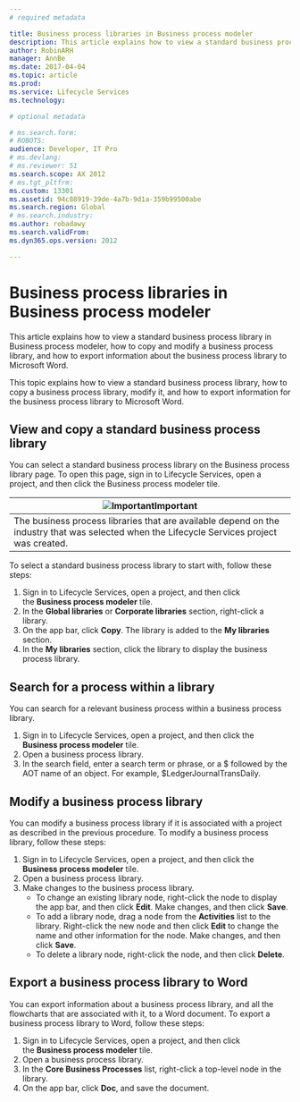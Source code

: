 ```yaml
---
# required metadata

title: Business process libraries in Business process modeler
description: This article explains how to view a standard business process library in Business process modeler, how to copy and modify a business process library, and how to export information about the business process library to Microsoft Word.
author: RobinARH
manager: AnnBe
ms.date: 2017-04-04
ms.topic: article
ms.prod: 
ms.service: Lifecycle Services
ms.technology: 

# optional metadata

# ms.search.form: 
# ROBOTS: 
audience: Developer, IT Pro
# ms.devlang: 
# ms.reviewer: 51
ms.search.scope: AX 2012
# ms.tgt_pltfrm: 
ms.custom: 13301
ms.assetid: 94c88919-39de-4a7b-9d1a-359b99500abe
ms.search.region: Global
# ms.search.industry: 
ms.author: robadawy
ms.search.validFrom: 
ms.dyn365.ops.version: 2012

---
```


# Business process libraries in Business process modeler

This article explains how to view a standard business process library in Business process modeler, how to copy and modify a business process library, and how to export information about the business process library to Microsoft Word.

This topic explains how to view a standard business process library, how to copy a business process library, modify it, and how to export information for the business process library to Microsoft Word.

## View and copy a standard business process library
You can select a standard business process library on the Business process library page. To open this page, sign in to Lifecycle Services, open a project, and then click the Business process modeler tile.

| ![Important](https://i-technet.sec.s-msft.com/areas/global/content/clear.gif "Important")**Important**                                      |
|---------------------------------------------------------------------------------------------------------------------------------------------|
| The business process libraries that are available depend on the industry that was selected when the Lifecycle Services project was created. |

To select a standard business process library to start with, follow these steps:

1.  Sign in to Lifecycle Services, open a project, and then click the **Business process modeler** tile.
2.  In the **Global libraries** or **Corporate libraries** section, right-click a library.
3.  On the app bar, click **Copy**. The library is added to the **My libraries** section.
4.  In the **My libraries** section, click the library to display the business process library.

## Search for a process within a library
You can search for a relevant business process within a business process library.

1.  Sign in to Lifecycle Services, open a project, and then click the **Business process modeler** tile.
2.  Open a business process library.
3.  In the search field, enter a search term or phrase, or a $ followed by the AOT name of an object. For example, $LedgerJournalTransDaily.

## Modify a business process library
You can modify a business process library if it is associated with a project as described in the previous procedure. To modify a business process library, follow these steps:
1.  Sign in to Lifecycle Services, open a project, and then click the **Business process modeler** tile.
2.  Open a business process library.
3.  Make changes to the business process library.
    -   To change an existing library node, right-click the node to display the app bar, and then click **Edit**. Make changes, and then click **Save**.
    -   To add a library node, drag a node from the **Activities** list to the library. Right-click the new node and then click **Edit** to change the name and other information for the node. Make changes, and then click **Save**.
    -   To delete a library node, right-click the node, and then click **Delete**.

## Export a business process library to Word
You can export information about a business process library, and all the flowcharts that are associated with it, to a Word document. To export a business process library to Word, follow these steps:
1.  Sign in to Lifecycle Services, open a project, and then click the **Business process modeler** tile.
2.  Open a business process library.
3.  In the **Core Business Processes** list, right-click a top-level node in the library.
4.  On the app bar, click **Doc**, and save the document.



